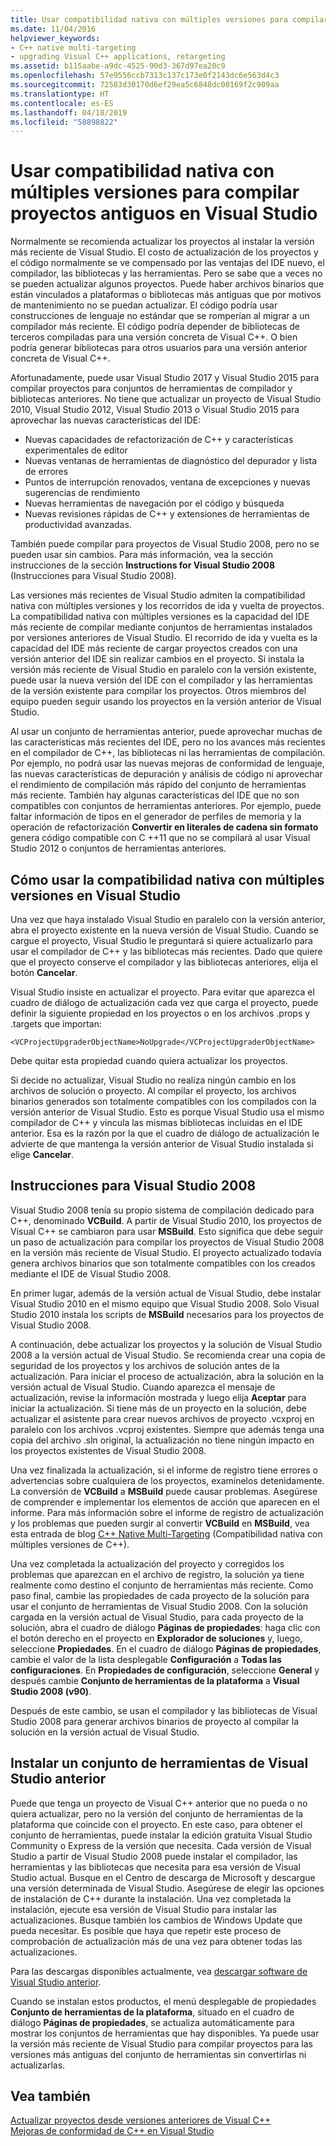 ```yaml
---
title: Usar compatibilidad nativa con múltiples versiones para compilar proyectos antiguos en Visual Studio
ms.date: 11/04/2016
helpviewer_keywords:
- C++ native multi-targeting
- upgrading Visual C++ applications, retargeting
ms.assetid: b115aabe-a9dc-4525-90d3-367d97ea20c9
ms.openlocfilehash: 57e9556ccb7313c137c173e0f2143dc6e563d4c3
ms.sourcegitcommit: 72583d30170d6ef29ea5c6848dc00169f2c909aa
ms.translationtype: HT
ms.contentlocale: es-ES
ms.lasthandoff: 04/18/2019
ms.locfileid: "58898822"
---
```

# <a name="use-native-multi-targeting-in-visual-studio-to-build-old-projects"></a>Usar compatibilidad nativa con múltiples versiones para compilar proyectos antiguos en Visual Studio

Normalmente se recomienda actualizar los proyectos al instalar la versión más reciente de Visual Studio. El costo de actualización de los proyectos y el código normalmente se ve compensado por las ventajas del IDE nuevo, el compilador, las bibliotecas y las herramientas. Pero se sabe que a veces no se pueden actualizar algunos proyectos. Puede haber archivos binarios que están vinculados a plataformas o bibliotecas más antiguas que por motivos de mantenimiento no se puedan actualizar. El código podría usar construcciones de lenguaje no estándar que se romperían al migrar a un compilador más reciente. El código podría depender de bibliotecas de terceros compiladas para una versión concreta de Visual C++. O bien podría generar bibliotecas para otros usuarios para una versión anterior concreta de Visual C++.

Afortunadamente, puede usar Visual Studio 2017 y Visual Studio 2015 para compilar proyectos para conjuntos de herramientas de compilador y bibliotecas anteriores. No tiene que actualizar un proyecto de Visual Studio 2010, Visual Studio 2012, Visual Studio 2013 o Visual Studio 2015 para aprovechar las nuevas características del IDE:

  - Nuevas capacidades de refactorización de C++ y características experimentales de editor
  - Nuevas ventanas de herramientas de diagnóstico del depurador y lista de errores
  - Puntos de interrupción renovados, ventana de excepciones y nuevas sugerencias de rendimiento
  - Nuevas herramientas de navegación por el código y búsqueda
  - Nuevas revisiones rápidas de C++ y extensiones de herramientas de productividad avanzadas.

También puede compilar para proyectos de Visual Studio 2008, pero no se pueden usar sin cambios. Para más información, vea la sección instrucciones de la sección **Instructions for Visual Studio 2008** (Instrucciones para Visual Studio 2008).

Las versiones más recientes de Visual Studio admiten la compatibilidad nativa con múltiples versiones y los recorridos de ida y vuelta de proyectos. La compatibilidad nativa con múltiples versiones es la capacidad del IDE más reciente de compilar mediante conjuntos de herramientas instalados por versiones anteriores de Visual Studio. El recorrido de ida y vuelta es la capacidad del IDE más reciente de cargar proyectos creados con una versión anterior del IDE sin realizar cambios en el proyecto. Si instala la versión más reciente de Visual Studio en paralelo con la versión existente, puede usar la nueva versión del IDE con el compilador y las herramientas de la versión existente para compilar los proyectos. Otros miembros del equipo pueden seguir usando los proyectos en la versión anterior de Visual Studio.

Al usar un conjunto de herramientas anterior, puede aprovechar muchas de las características más recientes del IDE, pero no los avances más recientes en el compilador de C++, las bibliotecas ni las herramientas de compilación. Por ejemplo, no podrá usar las nuevas mejoras de conformidad de lenguaje, las nuevas características de depuración y análisis de código ni aprovechar el rendimiento de compilación más rápido del conjunto de herramientas más reciente. También hay algunas características del IDE que no son compatibles con conjuntos de herramientas anteriores. Por ejemplo, puede faltar información de tipos en el generador de perfiles de memoria y la operación de refactorización **Convertir en literales de cadena sin formato** genera código compatible con C ++11 que no se compilará al usar Visual Studio 2012 o conjuntos de herramientas anteriores.

## <a name="how-to-use-native-multi-targeting-in-visual-studio"></a>Cómo usar la compatibilidad nativa con múltiples versiones en Visual Studio

Una vez que haya instalado Visual Studio en paralelo con la versión anterior, abra el proyecto existente en la nueva versión de Visual Studio. Cuando se cargue el proyecto, Visual Studio le preguntará si quiere actualizarlo para usar el compilador de C++ y las bibliotecas más recientes. Dado que quiere que el proyecto conserve el compilador y las bibliotecas anteriores, elija el botón **Cancelar**.

Visual Studio insiste en actualizar el proyecto. Para evitar que aparezca el cuadro de diálogo de actualización cada vez que carga el proyecto, puede definir la siguiente propiedad en los proyectos o en los archivos .props y .targets que importan:

`<VCProjectUpgraderObjectName>NoUpgrade</VCProjectUpgraderObjectName>`

Debe quitar esta propiedad cuando quiera actualizar los proyectos.

Si decide no actualizar, Visual Studio no realiza ningún cambio en los archivos de solución o proyecto. Al compilar el proyecto, los archivos binarios generados son totalmente compatibles con los compilados con la versión anterior de Visual Studio. Esto es porque Visual Studio usa el mismo compilador de C++ y vincula las mismas bibliotecas incluidas en el IDE anterior. Esa es la razón por la que el cuadro de diálogo de actualización le advierte de que mantenga la versión anterior de Visual Studio instalada si elige **Cancelar**.

## <a name="instructions-for-visual-studio-2008"></a>Instrucciones para Visual Studio 2008

Visual Studio 2008 tenía su propio sistema de compilación dedicado para C++, denominado **VCBuild**. A partir de Visual Studio 2010, los proyectos de Visual C++ se cambiaron para usar **MSBuild**. Esto significa que debe seguir un paso de actualización para compilar los proyectos de Visual Studio 2008 en la versión más reciente de Visual Studio. El proyecto actualizado todavía genera archivos binarios que son totalmente compatibles con los creados mediante el IDE de Visual Studio 2008.

En primer lugar, además de la versión actual de Visual Studio, debe instalar Visual Studio 2010 en el mismo equipo que Visual Studio 2008. Solo Visual Studio 2010 instala los scripts de **MSBuild** necesarios para los proyectos de Visual Studio 2008.

A continuación, debe actualizar los proyectos y la solución de Visual Studio 2008 a la versión actual de Visual Studio. Se recomienda crear una copia de seguridad de los proyectos y los archivos de solución antes de la actualización. Para iniciar el proceso de actualización, abra la solución en la versión actual de Visual Studio. Cuando aparezca el mensaje de actualización, revise la información mostrada y luego elija **Aceptar** para iniciar la actualización. Si tiene más de un proyecto en la solución, debe actualizar el asistente para crear nuevos archivos de proyecto .vcxproj en paralelo con los archivos .vcproj existentes. Siempre que además tenga una copia del archivo .sln original, la actualización no tiene ningún impacto en los proyectos existentes de Visual Studio 2008.

Una vez finalizada la actualización, si el informe de registro tiene errores o advertencias sobre cualquiera de los proyectos, examínelos detenidamente. La conversión de **VCBuild** a **MSBuild** puede causar problemas. Asegúrese de comprender e implementar los elementos de acción que aparecen en el informe. Para más información sobre el informe de registro de actualización y los problemas que pueden surgir al convertir **VCBuild** en **MSBuild**, vea esta entrada de blog [C++ Native Multi-Targeting](https://blogs.msdn.microsoft.com/vcblog/2009/12/08/c-native-multi-targeting/) (Compatibilidad nativa con múltiples versiones de C++).

Una vez completada la actualización del proyecto y corregidos los problemas que aparezcan en el archivo de registro, la solución ya tiene realmente como destino el conjunto de herramientas más reciente. Como paso final, cambie las propiedades de cada proyecto de la solución para usar el conjunto de herramientas de Visual Studio 2008. Con la solución cargada en la versión actual de Visual Studio, para cada proyecto de la solución, abra el cuadro de diálogo **Páginas de propiedades**: haga clic con el botón derecho en el proyecto en **Explorador de soluciones** y, luego, seleccione **Propiedades**. En el cuadro de diálogo **Páginas de propiedades**, cambie el valor de la lista desplegable **Configuración** a **Todas las configuraciones**. En **Propiedades de configuración**, seleccione **General** y después cambie **Conjunto de herramientas de la plataforma** a **Visual Studio 2008 (v90)**.

Después de este cambio, se usan el compilador y las bibliotecas de Visual Studio 2008 para generar archivos binarios de proyecto al compilar la solución en la versión actual de Visual Studio.

## <a name="install-an-older-visual-studio-toolset"></a>Instalar un conjunto de herramientas de Visual Studio anterior

Puede que tenga un proyecto de Visual C++ anterior que no pueda o no quiera actualizar, pero no la versión del conjunto de herramientas de la plataforma que coincide con el proyecto. En este caso, para obtener el conjunto de herramientas, puede instalar la edición gratuita Visual Studio Community o Express de la versión que necesita. Cada versión de Visual Studio a partir de Visual Studio 2008 puede instalar el compilador, las herramientas y las bibliotecas que necesita para esa versión de Visual Studio actual. Busque en el Centro de descarga de Microsoft y descargue una versión determinada de Visual Studio. Asegúrese de elegir las opciones de instalación de C++ durante la instalación. Una vez completada la instalación, ejecute esa versión de Visual Studio para instalar las actualizaciones. Busque también los cambios de Windows Update que pueda necesitar. Es posible que haya que repetir este proceso de comprobación de actualización más de una vez para obtener todas las actualizaciones.

Para las descargas disponibles actualmente, vea [descargar software de Visual Studio anterior](https://visualstudio.microsoft.com/vs/older-downloads/).

Cuando se instalan estos productos, el menú desplegable de propiedades **Conjunto de herramientas de la plataforma**, situado en el cuadro de diálogo **Páginas de propiedades**, se actualiza automáticamente para mostrar los conjuntos de herramientas que hay disponibles. Ya puede usar la versión más reciente de Visual Studio para compilar proyectos para las versiones más antiguas del conjunto de herramientas sin convertirlas ni actualizarlas.

## <a name="see-also"></a>Vea también

[Actualizar proyectos desde versiones anteriores de Visual C++](upgrading-projects-from-earlier-versions-of-visual-cpp.md)<br/>
[Mejoras de conformidad de C++ en Visual Studio](../overview/cpp-conformance-improvements.md)
